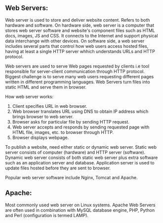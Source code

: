 ## Web Servers:
Web server is used to store and deliver website content. Refers to both hardware and software. On hardware side, web server is a computer that stores web server software and website's component files such as HTML docs, images, JS and CSS. It connects to the Internet and support physical data interchange with other devices. On software side, a web server includes several parts that control how web users access hosted files, having at least a single HTTP server whhich understands URLs and HTTP protocol. 

Web servers are used to serve Web pages requested by clients i.e tool responsible for server-client communication through HTTP protocol. Biggest challenge is to serve many web users requesting different pages written in different programming languages. Web Servers turn files into static HTML and serve them in browser. 

How web server works:
1. Client specifies URL in web browser.
2. Web browser translates URL using DNS to obtain IP address which brings browser to web server.
3. Browser asks for particular file by sending HTTP request. 
4. Web server accepts and responds by sending requested page with HTML file, images, etc. to browser through HTTP.
5. Browser displays webpage.

To publish a website, need either static or dynamic web server. Static web server consists of computer (hardware) and HTTP server (software). Dynamic web server consists of both static web server plus extra software such as an application server and database. Application server is used to update files hosted before they are sent to browser.

Popular web server software include Nginx, Tomcat and Apache.


## Apache:
Most commonly used web server on Linux systems.  Apache Web Servers are often used in combination with MySQL database engine, PHP, Python and Perl (configuration is termed LAMP).
